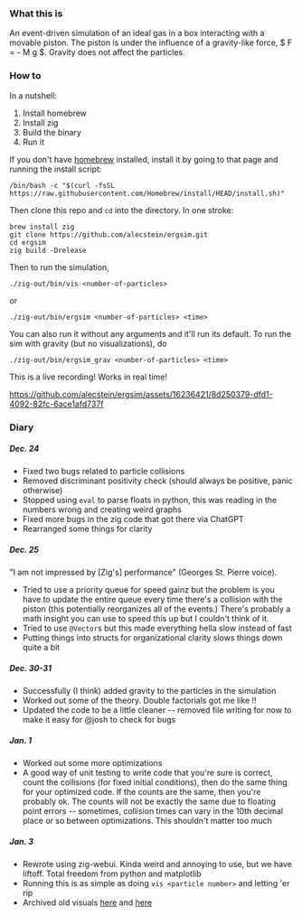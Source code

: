 ### What this is

An event-driven simulation of an ideal gas in a box interacting with a movable piston. The piston is under the influence of a gravity-like force, $ F = - M g $. Gravity does not affect the particles.

### How to

In a nutshell:

1. Install homebrew
2. Install zig
3. Build the binary
4. Run it

If you don't have [homebrew](https://brew.sh) installed, install it by going to that page and running the install script:

```
/bin/bash -c "$(curl -fsSL https://raw.githubusercontent.com/Homebrew/install/HEAD/install.sh)"
```

Then clone this repo and `cd` into the directory. In one stroke:

```
brew install zig
git clone https://github.com/alecstein/ergsim.git
cd ergsim
zig build -Drelease
```

Then to run the simulation,

`./zig-out/bin/vis <number-of-particles>`

or

`./zig-out/bin/ergsim <number-of-particles> <time>`

You can also run it without any arguments and it'll run its default. To run the sim with gravity (but no visualizations), do

`./zig-out/bin/ergsim_grav <number-of-particles> <time>`

This is a live recording! Works in real time!

https://github.com/alecstein/ergsim/assets/16236421/8d250379-dfd1-4092-82fc-6ace1afd737f

### Diary

##### Dec. 24

* Fixed two bugs related to particle collisions 
* Removed discriminant positivity check (should always be positive, panic otherwise)
* Stopped using `eval` to parse floats in python, this was reading in the numbers wrong and creating weird graphs
* Fixed more bugs in the zig code that got there via ChatGPT
* Rearranged some things for clarity

##### Dec. 25

"I am not impressed by [Zig's] performance" (Georges St. Pierre voice).

* Tried to use a priority queue for speed gainz but the problem is you have to update the entire queue every time there's a collision with the piston (this potentially reorganizes all of the events.) There's probably a math insight you can use to speed this up but I couldn't think of it.
* Tried to use `@Vector`s but this made everything hella slow instead of fast
* Putting things into structs for organizational clarity slows things down quite a bit

##### Dec. 30-31

* Successfully (I think) added gravity to the particles in the simulation
* Worked out some of the theory. Double factorials got me like !!
* Updated the code to be a little cleaner -- removed file writing for now to make it easy for @josh to check for bugs

##### Jan. 1

* Worked out some more optimizations
* A good way of unit testing to write code that you're sure is correct, count the collisions (for fixed initial conditions), then do the same thing for your optimized code. If the counts are the same, then you're probably ok. The counts will not be exactly the same due to floating point errors -- sometimes, collision times can vary in the 10th decimal place or so between optimizations. This shouldn't matter too much

##### Jan. 3

* Rewrote using zig-webui. Kinda weird and annoying to use, but we have liftoff. Total freedom from python and matplotlib
* Running this is as simple as doing `vis <particle number>` and letting 'er rip
* Archived old visuals [here](https://github.com/alecstein/phys/assets/16236421/cc232826-662c-405e-bda4-f017c42fab71) and [here](https://github.com/alecstein/phys/assets/16236421/e56aa705-617d-4697-a1a9-e7163f423df2)
